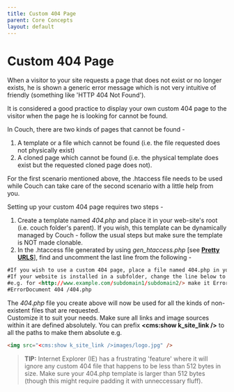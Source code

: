 ```yaml
---
title: Custom 404 Page
parent: Core Concepts
layout: default
---
```


# Custom 404 Page

When a visitor to your site requests a page that does not exist or no longer exists, he is shown a generic error message which is not very intuitive of friendly (something like 'HTTP 404 Not Found').

It is considered a good practice to display your own custom 404 page to the visitor when the page he is looking for cannot be found.

In Couch, there are two kinds of pages that cannot be found -

1. A template or a file which cannot be found (i.e. the file requested does not physically exist)
2. A cloned page which cannot be found (i.e. the physical template does exist but the requested cloned page does not).

For the first scenario mentioned above, the .htaccess file needs to be used while Couch can take care of the second scenario with a little help from you.

Setting up your custom 404 page requires two steps -

1. Create a template named _404.php_ and place it in your web-site's root (i.e. couch folder's parent). If you wish, this template can be dynamically managed by Couch - follow the usual steps but make sure the template is NOT made clonable.
2. In the .htaccess file generated by using *gen\_htaccess.php* \[see [**Pretty URLS**](./pretty-urls.html)\], find and uncomment the last line from the following -

```html
#If you wish to use a custom 404 page, place a file named 404.php in your website's root and uncomment the line below.
#If your website is installed in a subfolder, change the line below to reflect the path to the subfolder.
#e.g. for <http://www.example.com/subdomain1/subdomain2/> make it ErrorDocument 404 /subdomain1/subdomain2/404.php
#ErrorDocument 404 /404.php
```

The _404.php_ file you create above will now be used for all the kinds of non-existent files that are requested.<br/>
Customize it to suit your needs. Make sure all links and image sources within it are defined absolutely. You can prefix **&lt;cms:show k\_site\_link /&gt;** to all the paths to make them absolute e.g.

```html
<img src="<cms:show k_site_link />images/logo.jpg" />
```

> **TIP:** Internet Explorer (IE) has a frustrating 'feature' where it will ignore any custom 404 file that happens to be less than 512 bytes in size. Make sure your 404.php template is larger than 512 bytes (though this might require padding it with unneccessary fluff).</p>
